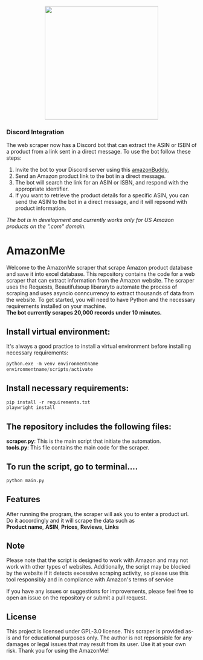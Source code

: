 <p align='center'>
  <a href='https://www.amazon.com'><img src='https://miro.medium.com/max/799/1*Sjalm0U8yZgRBMmRVuGGLQ.png'
                                        width='300'
                                        height=auto
                                        ></a>
</p>


### Discord Integration
The web scraper now has a Discord bot that can extract the ASIN or ISBN of a product from
a link sent in a direct message. To use the bot follow these steps:

1. Invite the bot to your Discord server using this <a href = "https://discord.com/api/oauth2/authorize?client_id=1091094561314582528&permissions=1634235578438&scope=bot">amazonBuddy.</a>
2. Send an Amazon product link to the bot in a direct message.
3. The bot will search the link for an ASIN or ISBN, and respond with the appropriate identifier.
4. If you want to retrieve the product details for a specific ASIN, you can send the ASIN to
the bot in a direct message, and it will repsond with product information.

*The bot is in development and currently works only for US Amazon products on the ".com" domain.*



# AmazonMe
Welcome to the AmazonMe scraper that scrape Amazon product database and save it into excel database. This repository contains the code for a web scraper that can extract information from the Amazon website. The scraper uses the Requests, Beautifulsoup libararyto automate the process of scraping and uses asyncio conncurrency to extract thousands of data from the website.
To get started, you will need to have Python and the necessary requirements installed on your machine.<br>
**The bot currently scrapes 20,000 records under 10 minutes.**

## Install virtual environment:
It's always a good practice to install a virtual environment before installing necessary requirements:
```python
python.exe -m venv environmentname
environmentname/scripts/activate
```

## Install necessary requirements:
```python
pip install -r requirements.txt
playwright install
```

## The repository includes the following files:
**scraper.py**: This is the main script that initiate the automation.<br>
**tools.py**: This file contains the main code for the scraper.

## To run the script, go to terminal....
```python
python main.py
```

## Features
After running the program, the scraper will ask you to enter a product url. Do it accordingly and it will scrape the data such as<br>
**Product name**, **ASIN**, **Prices**, **Reviews**, **Links**

## Note
Please note that the script is designed to work with Amazon and may not work with other types of websites. Additionally, the script may be blocked by the website if it detects excessive scraping activity, so please use this tool responsibly and in compliance with Amazon's terms of service

If you have any issues or suggestions for improvements, please feel free to open an issue on the repository or submit a pull request.

## License
This project is licensed under GPL-3.0 license. This scraper is provided as-is and for educational purposes only. The author is not repsonsible for any damages or legal issues that may result from its user. Use it at your own risk. Thank you for using the AmazonMe!


